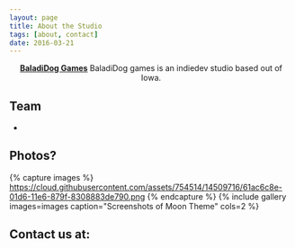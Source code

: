 ```yaml
---
layout: page
title: About the Studio
tags: [about, contact]
date: 2016-03-21
---
```

    
<center><a href="http://baladidoggames.github.io/Moon"><b>BaladiDog Games</b></a> BaladiDog games is an indiedev studio based out of Iowa.</center>

## Team
* <TBD>

## Photos?

{% capture images %}
    https://cloud.githubusercontent.com/assets/754514/14509716/61ac6c8e-01d6-11e6-879f-8308883de790.png
{% endcapture %}
{% include gallery images=images caption="Screenshots of Moon Theme" cols=2 %}


## Contact us at:
<TBD>
